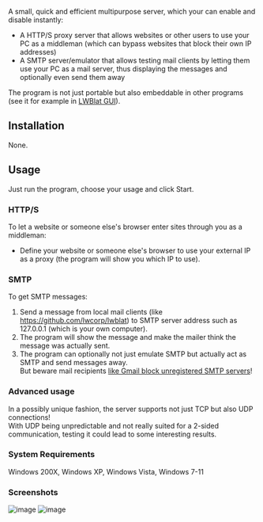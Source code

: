 A small, quick and efficient multipurpose server, which your can enable and disable instantly:
- A HTTP/S proxy server that allows websites or other users to use your PC as a middleman (which can bypass websites that block their own IP addresses)
- A SMTP server/emulator that allows testing mail clients by letting them use your PC as a mail server, thus displaying the messages and optionally even send them away

The program is not just portable but also embeddable in other programs (see it for example in [LWBlat GUI](https://github.com/lwcorp/lwblat)).

## Installation
None.

## Usage
Just run the program, choose your usage and click Start.
### HTTP/S
To let a website or someone else's browser enter sites through you as a middleman:
* Define your website or someone else's browser to use your external IP as a proxy (the program will show you which IP to use).
### SMTP
To get SMTP messages:
1. Send a message from local mail clients (like https://github.com/lwcorp/lwblat) to SMTP server address such as 127.0.0.1 (which is your own computer).
1. The program will show the message and make the mailer think the message was actually sent.
1. The program can optionally not just emulate SMTP but actually act as SMTP and send messages away.
<br />But beware mail recipients [like Gmail block unregistered SMTP servers]([https://support.google.com/mail/?p=NotAuthorizedError](https://support.google.com/mail/answer/10336))!
### Advanced usage
In a possibly unique fashion, the server supports not just TCP but also UDP connections!
<br />With UDP being unpredictable and not really suited for a 2-sided communication, testing it could lead to some interesting results.

### System Requirements
Windows 200X, Windows XP, Windows Vista, Windows 7-11

### Screenshots
![image](https://github.com/user-attachments/assets/fc9cf92c-dee7-422d-9f00-12d947aaf8d5)
![image](https://github.com/user-attachments/assets/5a6f1469-9fdd-4f46-8201-d75d13488d39)

